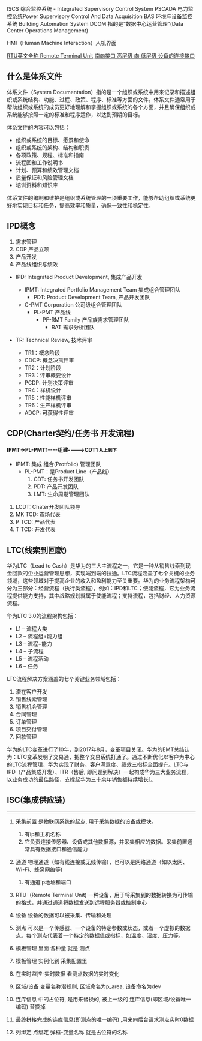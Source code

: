 ISCS  综合监控系统 - Integrated Supervisory Control System 
PSCADA 电力监控系统Power Supervisory Control And Data Acquisition 
BAS 环境与设备监控系统 Building Automation System
DCOM 指的是“数据中心运营管理”(Data Center Operations Management)

HMI（Human Machine Interaction）人机界面

[RTU英文全称 Remote Terminal Unit](https://zhuanlan.zhihu.com/p/330528187)
[南向接口 高层级 向 低层级 设备的连接接口](https://blog.51cto.com/u_15776384/5658954)

## 什么是体系文件
体系文件（System Documentation）指的是一个组织或系统中用来记录和描述组织或系统结构、功能、过程、政策、程序、标准等方面的文件。体系文件通常用于帮助组织或系统的成员更好地理解和掌握组织或系统的各个方面，并且确保组织或系统能够按照一定的标准和程序运作，以达到预期的目标。

体系文件的内容可以包括：
*   组织或系统的目标、愿景和使命
*   组织或系统的架构、结构和职责
*   各项政策、规程、标准和指南
*   流程图和工作说明书
*   计划、预算和绩效管理文档
*   质量保证和风险管理文档
*   培训资料和知识库

体系文件的编制和维护是组织或系统管理的一项重要工作，能够帮助组织或系统更好地实现目标和任务，提高效率和质量，确保一致性和稳定性。

## IPD概念
1. 需求管理
2. CDP 产品立项
3. 产品开发
4. 产品线组织与绩效

*   IPD: Integrated Product Development, 集成产品开发
	*   IPMT: Integrated Portfolio Management Team 集成组合管理团队
		*   PDT: Product Development Team, 产品开发团队
	* C-PMT Corporation 公司级组合管理团队
		* PL-PMT 产品线
			* PF-RMT Family 产品族需求管理团队
				* RAT 需求分析团队

*   TR: Technical Review, 技术评审
    *   TR1：概念阶段
    *   CDCP: 概念决策评审
    *   TR2：计划阶段
    *   TR3：评审概要设计
    *   PCDP: 计划决策评审
    *   TR4：样机设计
    *   TR5：性能样机评审
    *   TR6：生产样机评审
    *   ADCP: 可获得性评审

## CDP(Charter契约/任务书 开发流程)
#### IPMT->PL-PMT1----组建---->CDT1 `从上到下`
- IPMT: 集成 组合(Protfolio) 管理团队
	- PL-PMT：是Product Line（产品线）
		1. CDT: 任务书开发团队
		2. PDT: 产品开发团队
		3. LMT: 生命周期管理团队

1. LCDT: Chater开发团队领导
2. MK TCD: 市场代表
3. P TCD: 产品代表
4. T TCD: 开发代表

## LTC(线索到回款)
华为LTC（Lead to Cash）是华为的三大主流程之一，它是一种从销售线索到现金回款的企业运营管理思想，实现端到端的拉通。LTC流程涵盖了七个关键的业务领域，这些领域对于提高企业的收入和盈利能力至关重要。华为的业务流程架构可分为三部分：经营流程（执行类流程），例如：IPD和LTC；使能流程，它为业务流程提供能力支持，其中战略规划就属于使能流程；支持流程，包括财经、人力资源流程。

华为LTC 3.0的流程架构包括：
-   L1 – 流程大类
-   L2 – 流程组+能力组
-   L3 – 流程+能力
-   L4 – 子流程
-   L5 – 流程活动
-   L6 – 任务

LTC流程解决方案涵盖的七个关键业务领域包括：
1.  潜在客户开发
2.  销售线索管理
3.  销售机会管理
4.  合同管理
5.  订单管理
6.  项目交付管理
7.  回款管理

华为的LTC变革进行了10年，到2017年8月，变革项目关闭。华为的EMT总结认为：LTC变革发明了交易通，把整个交易系统打通了。通过不断优化以客户为中心的LTC流程管理，华为实现了财务、客户满意度、绩效三指标全面提升。LTC与IPD（产品集成开发）、ITR（售后, 即问题到解决）一起构成华为三大业务流程，以业务成功的最佳路径，支撑起华为三十余年销售额持续增长[1](https://www.woshipm.com/operate/5695738.html)。

## ISC(集成供应链)
---
1. 采集前置 是物联网系统的起点, 用于采集数据的设备或模块。
	1. 有ip和主机名称
	2. 它负责连接传感器、设备或其他数据源，并采集相应的数据。采集前置通常具有数据接口和通信能力
2. 通道 物理通道（如有线连接或无线传输），也可以是网络通道（如以太网、Wi-Fi、蜂窝网络等)
	1. 有通道ip地址和端口
3. RTU（Remote Terminal Unit) 一种设备，用于将采集到的数据转换为可传输的格式，并通过通道将数据发送到远程服务器或控制中心
4. 设备 设备的数据可以被采集、传输和处理
5. 测点 可以是一个传感器、一个设备的特定参数或状态，或者一个虚拟的数据点。每个测点代表着一个特定的数据值或指标，如温度、湿度、压力等。

6. 模板管理 里面 各种量 就是 测点
7. 模板管理 实例化到 采集配置里
8. 在实时监控-实时数据 看测点数据的实时变化

9. 区域/设备 变量名称潜规则, 区域命名为p_area, 设备命名为dev
10. 连库信息 中的占位符, 是用来替换的, 被上一级的 连库信息(即区域/设备唯一编码)  替换掉
11. 最终拼接完成的连库信息(即测点的唯一编码) ,用来向后台请求测点实时0数据
12. 列绑定 点绑定 弹框-变量名称 就是占位符的名称